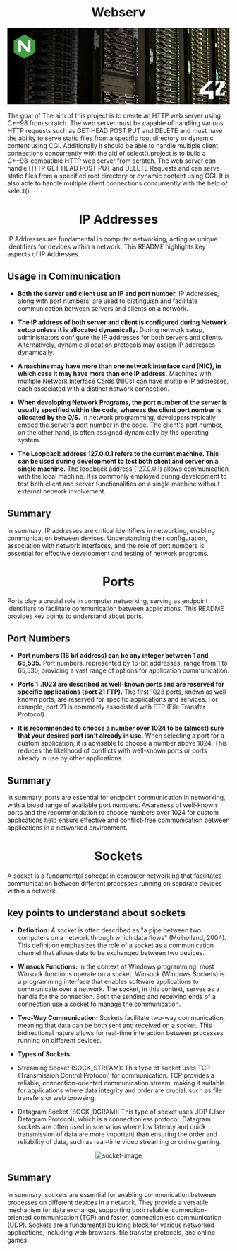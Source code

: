 <h1 align="center" id="title">Webserv</h1>

<p align="center"><img src="https://github.com/aouaziz/webserv/blob/master/Data/68747470733a2f2f692e696d6775722e636f6d2f69336e734d78432e6a7067.jpeg" alt="project-image"></p>

<p id="description">The goal of The aim of this project is to create an HTTP web server using C++98 from scratch. The web server must be capable of handling various HTTP requests such as GET HEAD POST PUT and DELETE and must have the ability to serve static files from a specific root directory or dynamic content using CGI. Additionally it should be able to handle multiple client connections concurrently with the aid of select().project is to build a C++98-compatible HTTP web server from scratch. The web server can handle HTTP GET HEAD POST PUT and DELETE Requests and can serve static files from a specified root directory or dynamic content using CGI. It is also able to handle multiple client connections concurrently with the help of select().</p>


<h1 align="center" id="title">IP Addresses</h1>

IP Addresses are fundamental in computer networking, acting as unique identifiers for devices within a network. This README highlights key aspects of IP Addresses.

## Usage in Communication

- **Both the server and client use an IP and port number.**
  IP Addresses, along with port numbers, are used to distinguish and facilitate communication between servers and clients on a network.

- **The IP address of both server and client is configured during Network setup unless it is allocated dynamically.**
  During network setup, administrators configure the IP addresses for both servers and clients. Alternatively, dynamic allocation protocols may assign IP addresses dynamically.

- **A machine may have more than one network interface card (NIC), in which case it may have more than one IP address.**
  Machines with multiple Network Interface Cards (NICs) can have multiple IP addresses, each associated with a distinct network connection.

- **When developing Network Programs, the port number of the server is usually specified within the code, whereas the client port number is allocated by the O/S.**
  In network programming, developers typically embed the server's port number in the code. The client's port number, on the other hand, is often assigned dynamically by the operating system.

- **The Loopback address 127.0.0.1 refers to the current machine. This can be used during development to test both client and server on a single machine.**
  The loopback address (127.0.0.1) allows communication with the local machine. It is commonly employed during development to test both client and server functionalities on a single machine without external network involvement.

## Summary

In summary, IP addresses are critical identifiers in networking, enabling communication between devices. Understanding their configuration, association with network interfaces, and the role of port numbers is essential for effective development and testing of network programs.

<h1 align="center" id="title">Ports</h1>

Ports play a crucial role in computer networking, serving as endpoint identifiers to facilitate communication between applications. This README provides key points to understand about ports.

## Port Numbers

- **Port numbers (16 bit address) can be any integer between 1 and 65,535.**
  Port numbers, represented by 16-bit addresses, range from 1 to 65,535, providing a vast range of options for application communication.

- **Ports 1..1023 are described as well-known ports and are reserved for specific applications (port 21 FTP).**
  The first 1023 ports, known as well-known ports, are reserved for specific applications and services. For example, port 21 is commonly associated with FTP (File Transfer Protocol).

- **It is recommended to choose a number over 1024 to be (almost) sure that your desired port isn't already in use.**
  When selecting a port for a custom application, it is advisable to choose a number above 1024. This reduces the likelihood of conflicts with well-known ports or ports already in use by other applications.

## Summary

In summary, ports are essential for endpoint communication in networking, with a broad range of available port numbers. Awareness of well-known ports and the recommendation to choose numbers over 1024 for custom applications help ensure effective and conflict-free communication between applications in a networked environment.


<h1 align="center" id="title">Sockets</h1>

A socket is a fundamental concept in computer networking that facilitates communication between different processes running on separate devices within a network. 

## key points to understand about sockets

- **Definition:**
 A socket is often described as "a pipe between two computers on a network through which data flows" (Mulholland, 2004). This definition emphasizes the role of a socket as a communication channel that allows data to be exchanged between two devices.

- **Winsock Functions:**
 In the context of Windows programming, most Winsock functions operate on a socket. Winsock (Windows Sockets) is a programming interface that enables software applications to communicate over a network. The socket, in this context, serves as a handle for the connection. Both the sending and receiving ends of a connection use a socket to manage the communication.

- **Two-Way Communication:**
 Sockets facilitate two-way communication, meaning that data can be both sent and received on a socket. This bidirectional nature allows for real-time interaction between processes running on different devices.

- **Types of Sockets:**
- Streaming Socket (SOCK_STREAM):
 This type of socket uses TCP (Transmission Control Protocol) for communication. TCP provides a reliable, connection-oriented communication stream, making it suitable for applications where data integrity and order are crucial, such as file transfers or web browsing.
- Datagram Socket (SOCK_DGRAM): 
This type of socket uses UDP (User Datagram Protocol), which is a connectionless protocol. Datagram sockets are often used in scenarios where low latency and quick transmission of data are more important than ensuring the order and reliability of data, such as real-time video streaming or online gaming.

<p align="center"><img src="https://github.com/aouaziz/webserv/blob/master/Data/socket.jpeg" alt="socket-image"></p>


## Summary

In summary, sockets are essential for enabling communication between processes on different devices in a network. They provide a versatile mechanism for data exchange, supporting both reliable, connection-oriented communication (TCP) and faster, connectionless communication (UDP). Sockets are a fundamental building block for various networked applications, including web browsers, file transfer protocols, and online games

